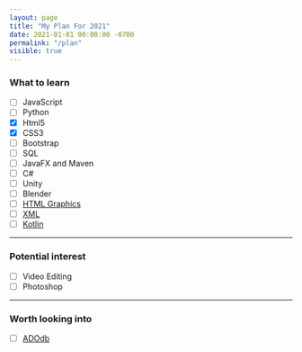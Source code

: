 ```yaml
---
layout: page
title: "My Plan For 2021"
date: 2021-01-01 00:00:00 -0700
permalink: "/plan"
visible: true
---
```

### What to learn 
- [ ] JavaScript
- [ ] Python
- [x] Html5
- [x] CSS3
- [ ] Bootstrap
- [ ] SQL
- [ ] JavaFX and Maven
- [ ] C#
- [ ] Unity
- [ ] Blender
- [ ] [HTML Graphics](https://www.w3schools.com/graphics/default.asp)
- [ ] [XML](https://www.w3schools.com/xml/default.asp)
- [ ] [Kotlin](https://developer.android.com/courses/)

---

### Potential interest
- [ ] Video Editing
- [ ] Photoshop

---

### Worth looking into
- [ ] [ADOdb](https://adodb.org/dokuwiki/doku.php)

